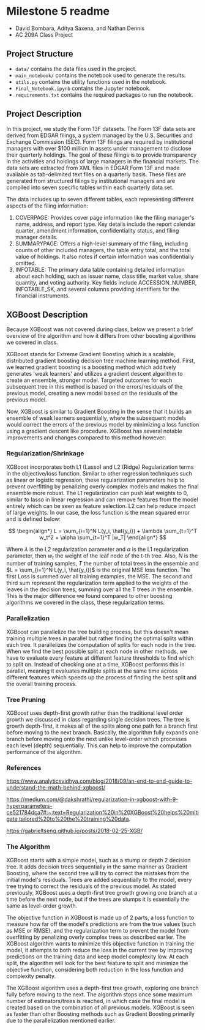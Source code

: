 # Milestone 5 readme

- David Bombara, Aditya Saxena, and Nathan Dennis
- AC 209A Class Project

## Project Structure

- `data/` contains the data files used in the project.
- `main_notebook/` contains the notebook used to generate the results.
- `utils.py` contains the utility functions used in the notebook.
- `Final_Notebook.ipynb` contains the Jupyter notebook.
- `requirements.txt` contains the required packages to run the notebook.

## Project Description

In this project, we study the Form 13F datasets. The Form 13F data sets are derived from EDGAR filings, a system managed by the U.S. Securities and Exchange Commission (SEC). Form 13F filings are required by institutional managers with over $100 million in assets under management to disclose their quarterly holdings. The goal of these filings is to provide transparency in the activities and holdings of large managers in the financial markets. The data sets are extracted from XML files in EDGAR Form 13F and made available as tab-delimited text files on a quarterly basis. These files are generated from structured filings by institutional managers and are compiled into seven specific tables within each quarterly data set.

The data includes up to seven different tables, each representing different aspects of the filing information:

1. COVERPAGE: Provides cover page information like the filing manager's name, address, and report type. Key details include the report calendar quarter, amendment information, confidentiality status, and filing manager details.
2. SUMMARYPAGE: Offers a high-level summary of the filing, including counts of other included managers, the table entry total, and the total value of holdings. It also notes if certain information was confidentially omitted.
3. INFOTABLE: The primary data table containing detailed information about each holding, such as issuer name, class title, market value, share quantity, and voting authority. Key fields include ACCESSION_NUMBER, INFOTABLE_SK, and several columns providing identifiers for the financial instruments.

## XGBoost Description

Because XGBoost was not covered during class, below we present a brief overview of the algorithm and how it differs from other boosting algorithms we covered in class.

XGBoost stands for Extreme Gradient Boosting which is a scalable, distributed gradient boosting decision tree machine learning method. First, we learned gradient boosting is a boosting method which additvely generates 'weak learners' and utilizes a gradient descent algorithm to create an ensemble, stronger model. Targeted outcomes for each subsequent tree in this method is based on the errors/residuals of the previous model, creating a new model based on the residuals of the previous model.

Now, XGBoost is similar to Gradient Boosting in the sense that it builds an ensemble of weak learners sequentially, where the subsequent models would correct the errors of the previous model by minimizing a loss function using a gradient descent like procedure. XGBoost has several notable improvements and changes compared to this method however:

### Regularization/Shrinkage

XGBoost incorporates both L1 (Lasso) and L2 (Ridge) Regularization terms in the objective/loss function. Similar to other regression techniques such as linear or logistic regression, these regularization parameters help to prevent overfitting by penalizing overly complex models and makes the final ensemble more robust. The L1 regularization can push leaf weights to 0, similar to lasso in linear regression and can remove features from the model entirely which can be seen as feature selection. L2 can help reduce impact of large weights. In our case, the loss function is the mean squared error and is defined below:

$$
\begin{align*}
L = \sum_{i=1}^N L(y_i, \hat{y_i}) + \lambda \sum_{t=1}^T w_t^2 + \alpha \sum_{t=1}^T |w_T|
\end{align*}
$$

Where $\lambda$ is the L2 regularization parameter and $\alpha$ is the L1 regularization parameter, then $w_t$ the weight of the leaf node of the t-th tree. Also, $N$ is the number of training samples, $T$ the number of total trees in the ensemble and $L = \sum_{i=1}^N L(y_i, \hat{y_i})$ is the original MSE loss function. The first Loss is summed over all training examples, the MSE. The second and third sum represent the regularization term applied to the weights of the leaves in the decision trees, summing over all the T trees in the ensemble. This is the major difference we found compared to other boosting algorithms we covered in the class, these regularization terms.

### Parallelization

XGBoost can parallelize the tree building process, but this doesn't mean training multiple trees in parallel but rather finding the optimal splits within each tree. It parallelizes the computation of splits for each node in the tree. When we find the best possible split at each node in other methods, we have to evaluate every feature at different feature thresholds to find which to split on. Instead of checking one at a time, XGBoost performs this in parallel, meaning it evaluates multiple splits at the same time across different features which speeds up the process of finding the best split and the overall training process.

### Tree Pruning

XGBoost uses depth-first growth rather than the traditional level order growth we discussed in class regarding single decision trees. The tree is growth depth-first, it makes all of the splits along one path for a branch first before moving to the next branch. Basically, the algorithm fully expands one branch before moving onto the next unlike level-order which processes each level (depth) sequentially. This can help to improve the computation performance of the algorithm.

### References

https://www.analyticsvidhya.com/blog/2018/09/an-end-to-end-guide-to-understand-the-math-behind-xgboost/

https://medium.com/@dakshrathi/regularization-in-xgboost-with-9-hyperparameters-ce521784dca7#:~:text=Regularization%20in%20XGBoost%20helps%20mitigate,tailored%20to%20the%20training%20data.

https://gabrieltseng.github.io/posts/2018-02-25-XGB/

### The Algorithm

XGBoost starts with a simple model, such as a stump or depth 2 decision tree. It adds decision trees sequentially in the same manner as Gradient Boosting, where the second tree will try to correct the mistakes from the initial model's residuals. Trees are added sequentially to the model, every tree trying to correct the residuals of the previous model. As stated previously, XGBoost uses a depth-first tree growth growing one branch at a time before the next node, but if the trees are stumps it is essentially the same as level-order growth.

The objective function in XGBoost is made up of 2 parts, a loss function to measure how far off the model's predictions are from the true values (such as MSE or RMSE), and the regularization term to prevent the model from overfitting by penalizing overly complex trees as described earlier. The XGBoost algorithm wants to minimize this objective function in training the model, it attempts to both reduce the loss in the current tree by improving predictions on the training data and keep model complexity low. At each split, the algorithm will look for the best feature to split and minimize the objective function, considering both reduction in the loss function and complexity penalty.

The XGBoost algorithm uses a depth-first tree growth, exploring one branch fully before moving to the next. The algorithm stops once some maximum number of estimators/trees is reached, in which case the final model is created based on the combination of all previous models. XGBoost is seen as faster than other Boosting methods such as Gradient Boosting primarily due to the parallelization mentioned earlier.